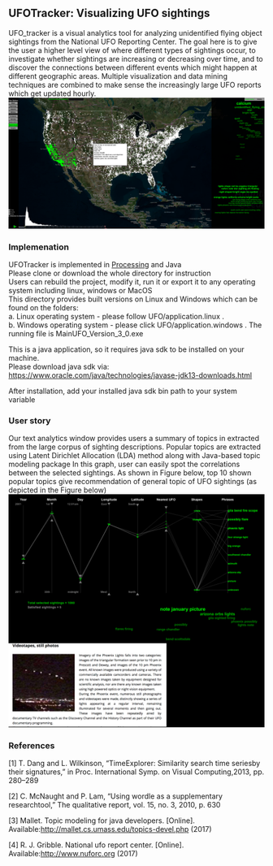 ## UFOTracker: Visualizing UFO sightings
UFO_tracker is a visual analytics tool for analyzing unidentified flying object sightings from the National UFO Reporting Center. The goal here is to give the user a higher level view of where different types of sightings occur, to investigate whether sightings are increasing or decreasing over time, and to discover the connections between different events which might happen at different geographic areas. Multiple visualization and data mining techniques are combined to make sense the increasingly large UFO reports which get updated hourly.  
![ScreenShot](https://github.com/iDataVisualizationLab/UFO/blob/master/images/maingit.png)

### Implemenation
UFOTracker is implemented in [Processing](http://processing.org) and Java <br>
Please clone or download the whole directory for instruction <br>
Users can rebuild the project, modify it, run it or export it to any operating system including linux, windows or MacOS <br>
This directory provides built versions on Linux and Windows which can be found on the folders: <br>
a. Linux operating system - please follow UFO/application.linux .</br>
b. Windows operating system - please click  UFO/application.windows . The running file is MainUFO_Version_3_0.exe</br>

This is a java application, so it requires java sdk to be installed on your machine. </br>
Please download java sdk via: https://www.oracle.com/java/technologies/javase-jdk13-downloads.html </br>

After installation, add your installed java sdk bin path to your system variable


 
### User story
Our text analytics window provides users a summary of topics in extracted from the large corpus of sighting descriptions. Popular topics are extracted using Latent Dirichlet Allocation (LDA) method along with Java-based topic modeling package
In this graph, user can easily  spot the  correlations  between  the  selected  sightings. As shown in Figure below, top 10 shown popular topics give recommendation of general topic of UFO sightings (as depicted in the Figure below)
![Everything Is AWESOME](https://github.com/iDataVisualizationLab/UFO/blob/master/images/AZ.png)


### References
[1] T. Dang and L. Wilkinson, “TimeExplorer: Similarity search time seriesby their signatures,” in Proc. International Symp. on Visual Computing,2013, pp. 280–289

[2] C. McNaught and P. Lam, “Using wordle as a supplementary researchtool,” The qualitative report, vol. 15, no. 3, 2010, p. 630

[3] Mallet.   Topic   modeling   for   java   developers.   [Online].   Available:http://mallet.cs.umass.edu/topics-devel.php (2017)

[4] R.   J.   Gribble.   National   ufo   report   center.   [Online].   Available:http://www.nuforc.org (2017)
